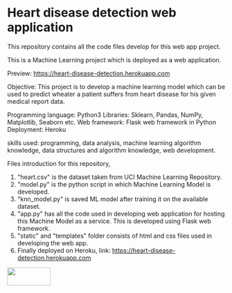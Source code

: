 # Heart disease detection web application

This repository contains all the code files develop for this web app project.

This is a Machine Learning project which is deployed as a web application.

Preview: https://heart-disease-detection.herokuapp.com

Objective: This project is to develop a machine learning model which can be used to predict wheater a patient suffers from heart disease for his given medical report data.


Programming language: Python3
Libraries: Sklearn, Pandas, NumPy, Matplotlib, Seaborn etc.
Web framework: Flask web framework in Python
Deployment: Heroku

skills used: programming, data analysis, machine learning algorithm knowledge, data structures and algorithm knowledge, web development.

Files introduction for this repository,
1. "heart.csv" is the dataset taken from UCI Machine Learning Repository.
2. "model.py" is the python script in which Machine Learning Model is developed.
3. "knn_model.py" is saved ML model after training it on the available dataset.
4. "app.py" has all the code used in developing web application for hosting this Machine Model as a service. This is developed using Flask      web framework.
5. "static" and "templates" folder consists of html and css files used in developing the web app.
6. Finally deployed on Heroku, link: https://heart-disease-detection.herokuapp.com 

<img src='https://images.agoramedia.com/everydayhealth/gcms/Flu-Shot-May-Guard-Against-Irregular-Heart-Rate-722x406.jpg' height='42px' width="100px">

